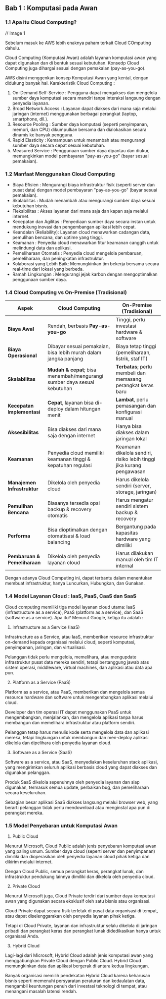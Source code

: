 ## Bab 1 : Komputasi pada Awan

### 1.1 Apa itu Cloud Computing?

// Image 1

Sebelum masuk ke AWS lebih enaknya paham terkait Cloud COmputing dahulu.

Cloud Computing (Komputasi Awan) adalah layanan komputasi awan yang dapat digunakan dan di bentuk sesuai kebutuhan. Konsedp Cloud Computing juga dihargai sesuai dengan pemakaian (pay-as-you-go).

AWS disini menggenkan konsep Komputasi Awan yang kental, dengan didukung banyak hal. Karakteristik Cloud Computing :

1. On-Demand Self-Service : Pengguna dapat mengakses dan mengelola sumber daya komputasi secara mandiri tanpa interaksi langsung dengan penyedia layanan.
2. Broad Network Access : Layanan dapat diakses dari mana saja melalui jaringan (internet) menggunakan berbagai perangkat (laptop, smartphone, dll.).
3. Resource Pooling : Sumber daya komputasi (seperti penyimpanan, memori, dan CPU) dikumpulkan bersama dan dialokasikan secara dinamis ke banyak pengguna.
4. Rapid Elasticity : Kemampuan untuk menambah atau mengurangi sumber daya secara cepat sesuai kebutuhan.
5. Measured Service : Penggunaan sumber daya dipantau dan diukur, memungkinkan model pembayaran "pay-as-you-go" (bayar sesuai pemakaian).

### 1.2 Manfaat Menggunakan Cloud Computing 

- Biaya Efisien : Mengurangi biaya infrastruktur fisik (seperti server dan pusat data) dengan model pembayaran "pay-as-you-go" (bayar sesuai pemakaian).
- Skalabilitas : Mudah menambah atau mengurangi sumber daya sesuai kebutuhan bisnis.
- Fleksibilitas : Akses layanan dari mana saja dan kapan saja melalui internet.
- Kecepatan dan Agilitas : Penyediaan sumber daya secara instan untuk mendukung inovasi dan pengembangan aplikasi lebih cepat.
- Keandalan (Reliability): Layanan cloud menawarkan cadangan data, pemulihan bencana, dan uptime yang tinggi.
- Keamanan : Penyedia cloud menawarkan fitur keamanan canggih untuk melindungi data dan aplikasi.
- Pemeliharaan Otomatis : Penyedia cloud mengelola pembaruan, pemeliharaan, dan peningkatan infrastruktur.
- Kolaborasi yang Lebih Baik: Memungkinkan tim bekerja bersama secara real-time dari lokasi yang berbeda.
- Ramah Lingkungan : Mengurangi jejak karbon dengan mengoptimalkan penggunaan sumber daya.

### 1.4 Cloud Computing vs On-Premise (Tradisional)
 
| **Aspek**                     | **Cloud Computing**                                                             | **On-Premise (Tradisional)**                                          |
| ----------------------------- | ------------------------------------------------------------------------------- | --------------------------------------------------------------------- |
| **Biaya Awal**                | Rendah, berbasis **Pay-as-you-go**                                              | Tinggi, perlu investasi hardware & software                           |
| **Biaya Operasional**         | Dibayar sesuai pemakaian, bisa lebih murah dalam jangka panjang                 | Biaya tetap tinggi (pemeliharaan, listrik, staf IT)                   |
| **Skalabilitas**              | **Mudah & cepat**; bisa menambah/mengurangi sumber daya sesuai kebutuhan        | **Terbatas**; perlu membeli dan memasang perangkat keras baru         |
| **Kecepatan Implementasi**    | **Cepat**, layanan bisa di-deploy dalam hitungan menit                          | **Lambat**, perlu pemasangan dan konfigurasi manual                   |
| **Aksesibilitas**             | Bisa diakses dari mana saja dengan internet                                     | Hanya bisa diakses dalam jaringan lokal                               |
| **Keamanan**                  | Penyedia cloud memiliki keamanan tinggi & kepatuhan regulasi                    | Keamanan dikelola sendiri, risiko lebih tinggi jika kurang pengawasan |
| **Manajemen Infrastruktur**   | Dikelola oleh penyedia cloud                                                    | Harus dikelola sendiri (server, storage, jaringan)                    |
| **Pemulihan Bencana**         | Biasanya tersedia opsi backup & recovery otomatis                               | Harus mengatur sendiri sistem backup & recovery                       |
| **Performa**                  | Bisa dioptimalkan dengan otomatisasi & load balancing                           | Bergantung pada kapasitas hardware yang dimiliki                      |
| **Pembaruan & Pemeliharaan**  | Dikelola oleh penyedia layanan cloud                                            | Harus dilakukan manual oleh tim IT internal                           |

Dengan adanya Cloud Computing ini, dapat terbantu dalam menentukan membuat infrastruktur, hanya Luncurkan, Hubungkan, dan Gunakan.

### 1.4 Model Layanan Cloud : IaaS, PaaS, CaaS dan SaaS

Cloud computing memiliki tiga model layanan cloud utama: IaaS (infrastructure as a service), PaaS (platform as a service), dan SaaS (software as a service). Apa itu? Menurut Google, ketiga itu adalah :

1. Infrastructure as a Service (IaaS)

Infrastructure as a Service, atau IaaS, memberikan resource infrastruktur on-demand kepada organisasi melalui cloud, seperti komputasi, penyimpanan, jaringan, dan virtualisasi. 

Pelanggan tidak perlu mengelola, memelihara, atau mengupdate infrastruktur pusat data mereka sendiri, tetapi bertanggung jawab atas sistem operasi, middleware, virtual machines, dan aplikasi atau data apa pun.  

2. Platform as a Service (PaaS)

Platform as a service, atau PaaS, memberikan dan mengelola semua resource hardware dan software untuk mengembangkan aplikasi melalui cloud. 

Developer dan tim operasi IT dapat menggunakan PaaS untuk mengembangkan, menjalankan, dan mengelola aplikasi tanpa harus membangun dan memelihara infrastruktur atau platform sendiri. 

Pelanggan tetap harus menulis kode serta mengelola data dan aplikasi mereka, tetapi lingkungan untuk membangun dan men-deploy aplikasi dikelola dan dipelihara oleh penyedia layanan cloud. 

3. Software as a Service (SaaS)

Software as a service, atau SaaS, menyediakan keseluruhan stack aplikasi, yang mengirimkan seluruh aplikasi berbasis cloud yang dapat diakses dan digunakan pelanggan. 

Produk SaaS dikelola sepenuhnya oleh penyedia layanan dan siap digunakan, termasuk semua update, perbaikan bug, dan pemeliharaan secara keseluruhan. 

Sebagian besar aplikasi SaaS diakses langsung melalui browser web, yang berarti pelanggan tidak perlu mendownload atau menginstal apa pun di perangkat mereka. 

### 1.5 Model Penyebaran untuk Komputasi Awan 

1. Public Cloud

Menurut Microsoft, Cloud Public adalah jenis penyebaran komputasi awan yang paling umum. Sumber daya cloud (seperti server dan penyimpanan) dimiliki dan dioperasikan oleh penyedia layanan cloud pihak ketiga dan dikirim melalui internet. 

Dengan Cloud Public, semua perangkat keras, perangkat lunak, dan infrastruktur pendukung lainnya dimiliki dan dikelola oleh penyedia cloud.

2. Private Cloud

Menurut Microsoft juga, Cloud Private terdiri dari sumber daya komputasi awan yang digunakan secara eksklusif oleh satu bisnis atau organisasi. 

Cloud Private dapat secara fisik terletak di pusat data organisasi di tempat, atau dapat diselenggarakan oleh penyedia layanan pihak ketiga. 

Tetapi di Cloud Private, layanan dan infrastruktur selalu dikelola di jaringan pribadi dan perangkat keras dan perangkat lunak didedikasikan hanya untuk organisasi Anda.

3. Hybrid Cloud

Lagi-lagi dari Microsoft, Hybrid Cloud adalah jenis komputasi awan yang menggabungkan Private Cloud dengan Public Cloud. Hybrid Cloud memungkinkan data dan aplikasi bergerak di antara kedua lingkungan.

Banyak organisasi memilih pendekatan Hybrid Cloud karena keharusan bisnis seperti memenuhi persyaratan peraturan dan kedaulatan data, mengambil keuntungan penuh dari investasi teknologi di tempat, atau menangani masalah latensi rendah.